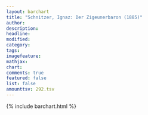 ```yaml
---
layout: barchart
title: "Schnitzer, Ignaz: Der Zigeunerbaron (1885)"
author:
description:
headline:
modified:
category:
tags:
imagefeature: 
mathjax: 
chart: 
comments: true
featured: false
list: false
amounttsv: 292.tsv
---
```

{% include barchart.html %}

